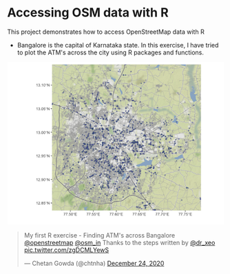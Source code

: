 # Accessing OSM data with R
This project demonstrates how to access OpenStreetMap data with R 

* Bangalore is the capital of Karnataka state. In this exercise, I have tried to plot the ATM's across the city using R packages and functions. 

![](https://github.com/chtnha/accessing-osm-data-with-R/blob/main/Plot/Bangalore-ATM.png)

<blockquote class="twitter-tweet"><p lang="en" dir="ltr">My first R exercise - Finding ATM&#39;s across Bangalore <a href="https://twitter.com/openstreetmap?ref_src=twsrc%5Etfw">@openstreetmap</a> <a href="https://twitter.com/osm_in?ref_src=twsrc%5Etfw">@osm_in</a> Thanks to the steps written by <a href="https://twitter.com/dr_xeo?ref_src=twsrc%5Etfw">@dr_xeo</a> <a href="https://t.co/zgDCMLYewS">pic.twitter.com/zgDCMLYewS</a></p>&mdash; Chetan Gowda (@chtnha) <a href="https://twitter.com/chtnha/status/1342074392143020032?ref_src=twsrc%5Etfw">December 24, 2020</a></blockquote> 

